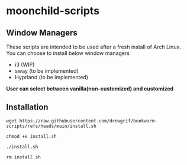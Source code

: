 # moonchild-scripts

## Window Managers

These scripts are intended to be used after a fresh install of Arch Linux.  
You can choose to install below window managers

- i3 (WIP)
- sway (to be implemented)
- Hyprland (to be implemented)

**User can select between vanilla(non-customized) and customized**

## Installation

```
wget https://raw.githubusercontent.com/drewgrif/bookworm-scripts/refs/heads/main/install.sh

chmod +x install.sh

./install.sh

rm install.sh
```

